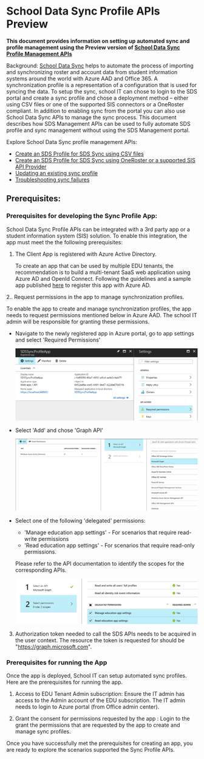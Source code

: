 # School Data Sync Profile APIs Preview

**This document provides information on setting up automated sync and profile management using the Preview version of [School Data Sync Profile Management APIs](../api/synchronizationProfile_create.md)**

Background: [School Data Sync](https://sds.microsoft.com/) helps to automate the process of importing and synchronizing roster and account data from student information systems around the world with Azure AAD and Office 365. A synchronization profile is a representation of a configuration that is used for syncing the data. To setup the sync, school IT can chose to login to the SDS portal and create a sync profile and chose a deployment method – either using CSV files or one of the supported SIS connectors or a OneRoster compliant.  In addition to enabling sync from the portal you can also use School Data Sync APIs to manage the sync process. This document describes how SDS Management APIs can be used to fully automate SDS profile and sync management without using the SDS Management portal.

Explore School Data Sync profile management APIs:
-  [Create an SDS Profile for SDS Sync using CSV files](SDSCreateProfile.md)
-  [Create an SDS Profile for SDS Sync using OneRoster or a supported SIS API Provider](SDSCreateProfileAPI.md)
-  [Updating an existing sync profile](UpdateSyncProfiles.md)
-  [Troubleshooting sync failures](TroubleshootingSyncFailures.md)

## Prerequisites:

### Prerequisites for developing the Sync Profile App:
School Data Sync Profile APIs can be integrated with a 3rd party app or a student information system (SIS) solution. To enable this integration, the app must meet the
the following prerequisites:

1. The Client App is registered with Azure Active Directory.

    To create an app that can be used by multiple EDU tenants, the recommendation is to build a multi-tenant SaaS web application using Azure AD and OpenId Connect. Following the guidelines and a sample app published [here](https://docs.microsoft.com/en-us/azure/active-directory/develop/active-directory-devhowto-multi-tenant-overview) to register this app with Azure AD.



2.. Request permissions in the app to manage synchronization profiles.

  To enable the app to create and manage synchronization profiles, the app needs to request permissions mentioned below in Azure AAD. The school IT admin will be responsible for granting these permissions.

  - Navigate to the newly registered app in Azure portal, go to app settings and select 'Required Permissions'

       ![](./Images/Settings.PNG)

  - Select 'Add' and chose 'Graph API'

      ![](./Images/AddGraphAPI.PNG)

  - Select one of the following 'delegated' permissions:
    - 'Manage education app settings'  - For scenarios that require read-write permissions
    - 'Read education app settings' - For scenarios that require read-only permissions.

    Please refer to the API documentation to identify the scopes for the corresponding APIs.

    ![](./Images/AddPermissions.PNG)

3. Authorization token needed to call the SDS APIs needs to be acquired in the user context. The resource the token is requested for should be "https://graph.microsoft.com".

### Prerequisites for running the App

Once the app is deployed, School IT can setup automated sync profiles. Here are the prerequisites for running the app.

1. Access to EDU Tenant Admin subscription: Ensure the IT admin has access to the Admin account of the EDU subscription. The IT admin needs to login to Azure portal (from Office admin center).

2. Grant the consent for permissions requested by the app : Login to the grant the permissions that are requested by the app to create and manage sync profiles.

Once you have successfully met the prerequisites for creating an app, you are ready to explore the scenarios supported the Sync Profile APIs.
